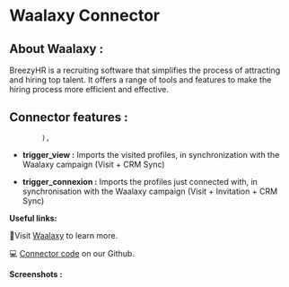 # Waalaxy Connector

## About Waalaxy :

BreezyHR is a recruiting software that simplifies the process of attracting and hiring top talent. It offers a range of tools and features to make the hiring process more efficient and effective.

## Connector features :
            ),
- **trigger_view :**  Imports the visited profiles, in synchronization with the Waalaxy campaign (Visit + CRM Sync)

- **trigger_connexion :** Imports the profiles just connected with, in synchronisation with the Waalaxy campaign (Visit + Invitation + CRM Sync)


**Useful links:**

📄Visit [Waalaxy](https://www.waalaxy.com/) to learn more.

💻 [Connector code](https://github.com/Riminder/hrflow-connectors/tree/master/src/hrflow_connectors/connectors/waalaxy) on our Github.

**Screenshots :**
